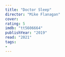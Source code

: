 ```yaml
---
title: "Doctor Sleep"
director: "Mike Flanagan"
cover: 
rating: 5
imdb: "tt5606664"
publishYear: "2019"
read: "2021"
tags:
- 
---
```

